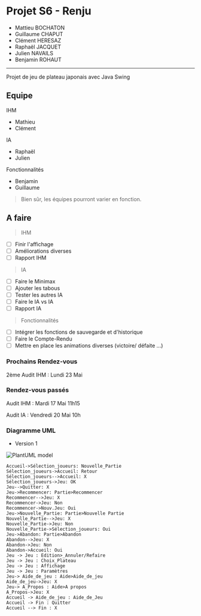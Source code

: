 # Projet S6 - Renju

> 
 - Mattieu BOCHATON
 - Guillaume CHAPUT
 - Clément HERESAZ
 - Raphaël JACQUET
 - Julien NAVAILS
 - Benjamin ROHAUT

----------

Projet de jeu de plateau japonais avec Java Swing

## Equipe

IHM

* Mathieu
* Clément

IA

* Raphaël
* Julien

Fonctionnalités

* Benjamin
* Guillaume

> Bien sûr, les équipes pourront varier en fonction.

## A faire

 > IHM
 
- [ ]  Finir l'affichage
- [ ] Améliorations diverses
- [ ] Rapport IHM

> IA

- [ ]  Faire le Minimax
- [ ] Ajouter les tabous
- [ ] Tester les autres IA
- [ ] Faire le IA vs IA
- [ ] Rapport IA

> Fonctionnalités

- [ ] Intégrer les fonctions de sauvegarde et d'historique
- [ ] Faire le Compte-Rendu
- [ ] Mettre en place les animations diverses (victoire/ défaite ...)

### Prochains Rendez-vous


2ème Audit IHM
: Lundi 23 Mai

### Rendez-vous passés

Audit IHM
:  Mardi 17 Mai 11h15

Audit IA
: Vendredi 20 Mai 10h



### Diagramme UML 
* Version 1

![PlantUML model](http://plantuml.com/plantuml/png/RLB1ReGW4Btp5Vo0xTs32MdQmpRPklRYpL0SksmGDWXDFwdzZlsnGa5GryHacFVUp9kPI1Ypm4LHlTz-1J33bUmkoeBLKucFodw14D3LL1iEw5vJL2GqA743Hbczfrc8sjqU1x0bVdj5BZhnoN9ZG7kn1we6c1f7aCnZOP8bXXRl8lPgLs30ZagkKR_TGx2sF5Xj5avsCnvpjD5bsosHhU-OlOEdGSW7bRsIQO2OenYpuGnaeuIaeyUkkAYm3oL-xhdthJeYfHMW7niOADUmLZsT5V_kQa4DKBkco31mTgQVcmetB1rlFqR35DR0XFVGkUyIobnMBI2qUAUDOc5NQtLLKwh2r_ySpKI-G5WJxxhvxE2DikY5IqV6domJYMd_0000)

```sequence
Accueil->Sélection_joueurs: Nouvelle_Partie
Sélection_joueurs->Accueil: Retour
Sélection_joueurs-->Accueil: X
Sélection_joueurs->Jeu: OK
Jeu-->Quitter: X
Jeu->Recommencer: Partie>Recommencer
Recommencer-->Jeu: X
Recommencer->Jeu: Non
Recommencer->Nouv.Jeu: Oui
Jeu->Nouvelle_Partie: Partie>Nouvelle Partie
Nouvelle_Partie-->Jeu: X
Nouvelle_Partie->Jeu: Non
Nouvelle_Partie->Sélection_joueurs: Oui
Jeu->Abandon: Partie>Abandon
Abandon-->Jeu: X
Abandon->Jeu: Non
Abandon->Accueil: Oui
Jeu -> Jeu : Edition>_Annuler/Refaire
Jeu -> Jeu : Choix_Plateau
Jeu -> Jeu : Affichage
Jeu -> Jeu : Paramètres
Jeu-> Aide_de_jeu : Aide>Aide_de_jeu
Aide_de_jeu->Jeu: X
Jeu-> A_Propos : Aide>A propos
A_Propos->Jeu: X
Accueil -> Aide_de_jeu : Aide_de_Jeu
Accueil -> Fin : Quitter
Accueil --> Fin : X

```
